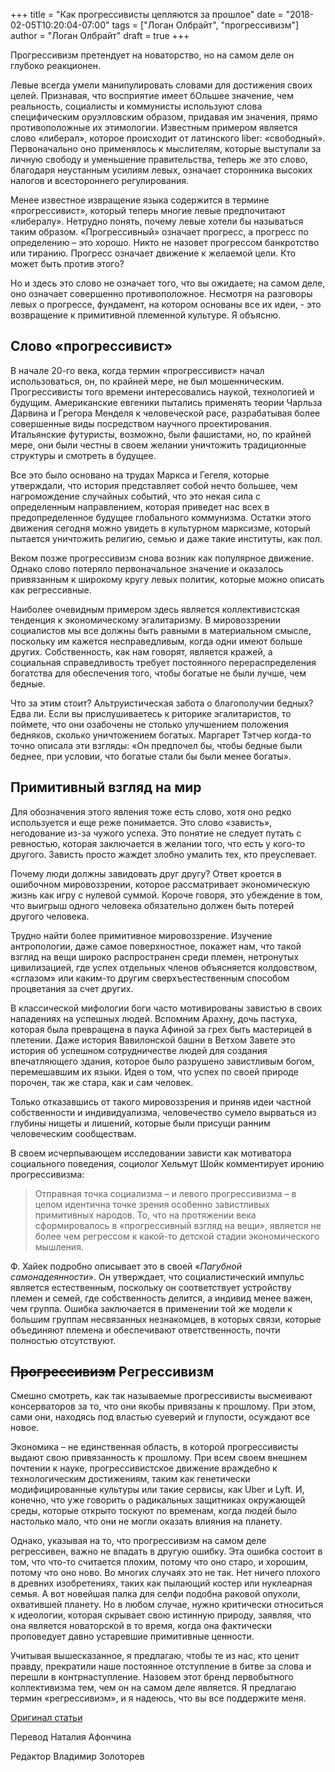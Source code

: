 +++
title = "Как прогрессивисты цепляются за прошлое"
date = "2018-02-05T10:20:04-07:00"
tags = ["Логан Олбрайт", "прогрессивизм"]
author = "Логан Олбрайт"
draft = true
+++

Прогрессивизм претендует на новаторство, но на самом деле он глубоко
реакционен.

Левые всегда умели манипулировать словами для достижения своих целей.
Признавая, что восприятие имеет бОльшее значение, чем реальность,
социалисты и коммунисты используют слова специфическим оруэлловским
образом, придавая им значения, прямо противоположные их этимологии.
Известным примером является слово «либерал», которое происходит от
латинского liber: «свободный». Первоначально оно применялось к
мыслителям, которые выступали за личную свободу и уменьшение
правительства, теперь же это слово, благодаря неустанным усилиям левых,
означает сторонника высоких налогов и всестороннего регулирования.

Менее известное извращение языка содержится в термине «прогрессивист»,
который теперь многие левые предпочитают «либералу». Нетрудно понять,
почему левые хотели бы называться таким образом. «Прогрессивный»
означает прогресс, а прогресс по определению – это хорошо. Никто не
назовет прогрессом банкротство или тиранию. Прогресс означает движение к
желаемой цели. Кто может быть против этого?

Но и здесь это слово не означает того, что вы ожидаете; на самом деле,
оно означает совершенно противоположное. Несмотря на разговоры левых о
прогрессе, фундамент, на котором основаны все их идеи, - это возвращение
к примитивной племенной культуре. Я объясню.

## Слово «прогрессивист»

В начале 20-го века, когда термин «прогрессивист» начал использоваться,
он, по крайней мере, не был мошенническим. Прогрессивисты того времени
интересовались наукой, технологией и будущим. Американские евгеники
пытались применять теории Чарльза Дарвина и Грегора Менделя к
человеческой расе, разрабатывая более совершенные виды посредством
научного проектирования. Итальянские футуристы, возможно, были
фашистами, но, по крайней мере, они были честны в своем желании
уничтожить традиционные структуры и смотреть в будущее.

Все это было основано на трудах Маркса и Гегеля, которые утверждали, что
история представляет собой нечто большее, чем нагромождение случайных
событий, что это некая сила с определенным направлением, которая
приведет нас всех в предопределенное будущее глобального коммунизма.
Остатки этого движения сегодня можно увидеть в культурном марксизме,
который пытается уничтожить религию, семью и даже такие институты, как
пол.

Веком позже прогрессивизм снова возник как популярное движение. Однако
слово потеряло первоначальное значение и оказалось привязанным к
широкому кругу левых политик, которые можно описать как регрессивные.

Наиболее очевидным примером здесь является коллективистская тенденция к
экономическому эгалитаризму. В мировоззрении социалистов мы все должны
быть равными в материальном смысле, поскольку им кажется несправедливым,
когда одни имеют больше других. Собственность, как нам говорят, является
кражей, а социальная справедливость требует постоянного
перераспределения богатства для обеспечения того, чтобы богатые не были
лучше, чем бедные.

Что за этим стоит? Альтруистическая забота о благополучии бедных? Едва
ли. Если вы прислушиваетесь к риторике эгалитаристов, то поймете, что
они озабочены не столько улучшением положения бедняков, сколько
уничтожением богатых. Маргарет Тэтчер когда-то точно описала эти
взгляды: «Он предпочел бы, чтобы бедные были беднее, при условии, что
богатые стали бы были менее богаты».

## Примитивный взгляд на мир

Для обозначения этого явления тоже есть слово, хотя оно редко
используется и еще реже понимается. Это слово «зависть», негодование
из-за чужого успеха. Это понятие не следует путать с ревностью, которая
заключается в желании того, что есть у кого-то другого. Зависть просто
жаждет злобно умалить тех, кто преуспевает.

Почему люди должны завидовать друг другу? Ответ кроется в ошибочном
мировоззрении, которое рассматривает экономическую жизнь как игру с
нулевой суммой. Короче говоря, это убеждение в том, что выигрыш одного
человека обязательно должен быть потерей другого человека.

Трудно найти более примитивное мировоззрение. Изучение антропологии,
даже самое поверхностное, покажет нам, что такой взгляд на вещи широко
распространен среди племен, нетронутых цивилизацией, где успех отдельных
членов объясняется колдовством, «сглазом» или каким-то другим
сверхъестественным способом процветания за счет других.

В классической мифологии боги часто мотивированы завистью в своих
нападениях на успешных людей. Вспомним Арахну, дочь пастуха, которая
была превращена в паука Афиной за грех быть мастерицей в плетении. Даже
история Вавилонской башни в Ветхом Завете это история об успешном
сотрудничестве людей для создания впечатляющего здания, которое было
разрушено завистливым богом, перемешавшим их языки. Идея о том, что
успех по своей природе порочен, так же стара, как и сам человек.

Только отказавшись от такого мировоззрения и приняв идеи частной
собственности и индивидуализма, человечество сумело вырваться из глубины
нищеты и лишений, которые были присущи ранним человеческим сообществам.

В своем исчерпывающем исследовании зависти как мотиватора социального
поведения, социолог Хельмут Шойк комментирует иронию прогрессивизма:


> Отправная точка социализма – и левого прогрессивизма – в целом
> идентична точке зрения особенно завистливых примитивных народов. То, что
> на протяжении века сформировалось в «прогрессивный взгляд на вещи»,
> является не более чем регрессом к какой-то детской стадии экономического
> мышления.

Ф. Хайек подробно описывает это в своей «*Пагубной самонадеянности*». Он
утверждает, что социалистический импульс является естественным,
поскольку он соответствует устройству племен и семей, где собственность
делится, а индивид менее важен, чем группа. Ошибка заключается в
применении той же модели к большим группам несвязанных незнакомцев, в
которых связи, которые объединяют племена и обеспечивают
ответственность, почти полностью отсутствуют.

## ~~Прогрессивизм~~ Регрессивизм

Смешно смотреть, как так называемые прогрессивисты высмеивают
консерваторов за то, что они якобы привязаны к прошлому. При этом, сами
они, находясь под властью суеверий и глупости, осуждают все новое.

Экономика – не единственная область, в которой прогрессивисты выдают
свою привязанность к прошлому. При всем своем внешнем почтении к науке,
прогрессивистское движение враждебно к технологическим достижениям,
таким как генетически модифицированные культуры или такие сервисы, как
Uber и Lyft. И, конечно, что уже говорить о радикальных защитниках
окружающей среды, которые открыто тоскуют по временам, когда людей было
настолько мало, что они не могли оказать влияния на планету.

Однако, указывая на то, что прогрессивизм на самом деле регрессивен,
важно не впадать в другую ошибку. Эта ошибка состоит в том, что что-то
считается плохим, потому что оно старо, и хорошим, потому что оно ново.
Во многих случаях это не так. Нет ничего плохого в древних изобретениях,
таких как пылающий костер или нуклеарная семья. А вот новейшая палка для
селфи подобна раковой опухоли, охватившей планету. Но в любом случае,
нужно критически относиться к идеологии, которая скрывает свою истинную
природу, заявляя, что она является новаторской в то время, когда она
фактически проповедует давно устаревшие примитивные ценности.

Учитывая вышесказанное, я предлагаю, чтобы те из нас, кто ценит правду,
прекратили наше постоянное отступление в битве за слова и перешли в
контрнаступление. Назовем этот бренд первобытного коллективизма тем, чем
он на самом деле является. Я предлагаю термин «регрессивизм», и я
надеюсь, что вы все поддержите меня.

[Оригинал статьи](https://fee.org/articles/how-progressives-cling-to-the-past/)

Перевод Наталия Афончина

Редактор Владимир Золоторев
